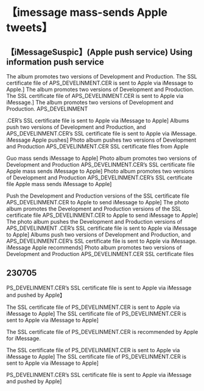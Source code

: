 # 【imessage mass-sends Apple tweets】

## 【iMessageSuspic】(Apple push service) Using information push service
The album promotes two versions of Development and Production. The SSL certificate file of APS_DEVELINMENT.CER is sent to Apple via iMessage to Apple.] The album promotes two versions of Development and Production. The SSL certificate file of APS_DEVELINMENT.CER is sent to Apple via iMessage.] The album promotes two versions of Development and Production. APS_DEVELINMENT

.CER’s SSL certificate file is sent to Apple via iMessage to Apple] Albums push two versions of Development and Production, and APS_DEVELINMENT.CER’s SSL certificate file is sent to Apple via iMessage. iMessage Apple pushes] Photo album pushes two versions of Development and Production APS_DEVELINMENT.CER SSL certificate files from Apple

Guo mass sends iMessage to Apple] Photo album promotes two versions of Development and Production APS_DEVELINMENT.CER’s SSL certificate file Apple mass sends iMessage to Apple] Photo album promotes two versions of Development and Production APS_DEVELINMENT.CER’s SSL certificate file Apple mass sends iMessage to Apple]

Push the Development and Production versions of the SSL certificate file APS_DEVELINMENT.CER to Apple to send iMessage to Apple] The photo album promotes the Development and Production versions of the SSL certificate file APS_DEVELINMENT.CER to Apple to send iMessage to Apple] The photo album pushes the Development and Production versions of APS_DEVELINMENT .CER’s SSL certificate file is sent to Apple via iMessage to Apple] Albums push two versions of Development and Production, and APS_DEVELINMENT.CER’s SSL certificate file is sent to Apple via iMessage. iMessage Apple recommends] Photo album promotes two versions of Development and Production APS_DEVELINMENT.CER SSL certificate files

## 230705

PS_DEVELINMENT.CER’s SSL certificate file is sent to Apple via iMessage and pushed by Apple】

The SSL certificate file of PS_DEVELINMENT.CER is sent to Apple via iMessage to Apple] The SSL certificate file of PS_DEVELINMENT.CER is sent to Apple via iMessage to Apple]

The SSL certificate file of PS_DEVELINMENT.CER is recommended by Apple for iMessage.

The SSL certificate file of PS_DEVELINMENT.CER is sent to Apple via iMessage to Apple] The SSL certificate file of PS_DEVELINMENT.CER is sent to Apple via iMessage to Apple]

PS_DEVELINMENT.CER’s SSL certificate file is sent to Apple via iMessage and pushed by Apple]
